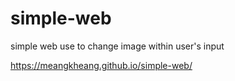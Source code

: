 # simple-web
simple web use to change image within user's input

https://meangkheang.github.io/simple-web/
